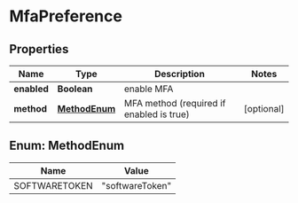 

# MfaPreference


## Properties

| Name | Type | Description | Notes |
|------------ | ------------- | ------------- | -------------|
|**enabled** | **Boolean** | enable MFA |  |
|**method** | [**MethodEnum**](#MethodEnum) | MFA method (required if enabled is true) |  [optional] |



## Enum: MethodEnum

| Name | Value |
|---- | -----|
| SOFTWARETOKEN | &quot;softwareToken&quot; |



